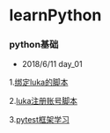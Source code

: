 # learnPython

### python基础
- 2018/6/11 day_01

1.[绑定luka的脚本](https://github.com/ifyangyiisyangyi/learnPython/blob/master/day_20/luka_auto_bind.py)

2.[luka注册账号脚本](https://github.com/ifyangyiisyangyi/learnPython/blob/master/luka_auto_registe.py)

3.[pytest框架学习](https://github.com/ifyangyiisyangyi/learnPython/tree/master/learnPytest)

